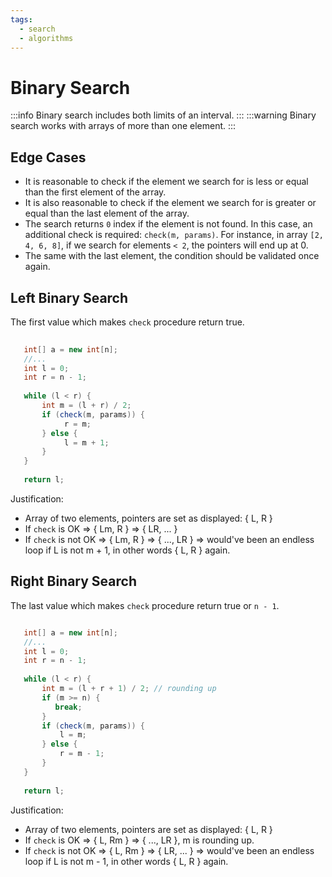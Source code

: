 ```yaml
---
tags:
  - search
  - algorithms
---
```


# Binary Search

:::info
Binary search includes both limits of an interval.
:::
:::warning
Binary search works with arrays of more than one element.
:::

## Edge Cases

* It is reasonable to check if the element we search for is less or equal than the first element of the array.
* It is also reasonable to check if the element we search for is greater or equal than the last element of the array.
* The search returns `0` index if the element is not found. In this case, an additional check is required: `check(m, params)`.
For instance, in array `[2, 4, 6, 8]`, if we search for elements `< 2`, the pointers will end up at 0. 
* The same with the last element, the condition should be validated once again.

## Left Binary Search

The first value which makes ```check``` procedure return true. 

```java
 
   int[] a = new int[n];
   //...
   int l = 0;
   int r = n - 1;
   
   while (l < r) {
       int m = (l + r) / 2;
       if (check(m, params)) {
            r = m;                   
       } else {
            l = m + 1;
       }
   }
   
   return l;
```
Justification:

* Array of two elements, pointers are set as displayed: \{ L, R \}
* If ```check``` is OK => \{ Lm, R \} => \{ LR, ... \}
* If ```check``` is not OK => \{ Lm, R \} => \{ ..., LR \} => would've been an endless loop if L is not m + 1,
in other words \{ L, R \} again.


## Right Binary Search

The last value which makes ```check``` procedure return true or ```n - 1```.

```java

   int[] a = new int[n];
   //...
   int l = 0;
   int r = n - 1;
   
   while (l < r) {
       int m = (l + r + 1) / 2; // rounding up
       if (m >= n) {
          break;
       }
       if (check(m, params)) {
           l = m;
       } else {
           r = m - 1;        
       }   
   }
 
   return l;
```

Justification:

* Array of two elements, pointers are set as displayed: \{ L, R \}
* If ```check``` is OK => \{ L, Rm \} => \{ ..., LR \}, m is rounding up.
* If ```check``` is not OK => \{ L, Rm \} => \{ LR, ... \} => would've been an endless loop if L is not m - 1,
  in other words \{ L, R \} again.
